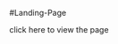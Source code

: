 #Landing-Page
<p>click here to view the page <a href="https://shubham1upadhyay.github.io/Landing-Page/"></a></p>
